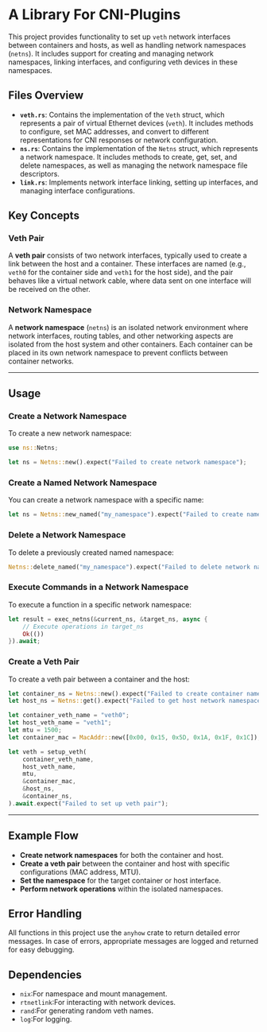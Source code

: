# A Library For CNI-Plugins

This project provides functionality to set up `veth` network interfaces between containers and hosts, as well as handling network namespaces (`netns`). It includes support for creating and managing network namespaces, linking interfaces, and configuring veth devices in these namespaces.

## Files Overview

- **`veth.rs`**: Contains the implementation of the `Veth` struct, which represents a pair of virtual Ethernet devices (`veth`). It includes methods to configure, set MAC addresses, and convert to different representations for CNI responses or network configuration.
- **`ns.rs`**: Contains the implementation of the `Netns` struct, which represents a network namespace. It includes methods to create, get, set, and delete namespaces, as well as managing the network namespace file descriptors.
- **`link.rs`**: Implements network interface linking, setting up interfaces, and managing interface configurations.

## Key Concepts

### Veth Pair

A **veth pair** consists of two network interfaces, typically used to create a link between the host and a container. These interfaces are named (e.g., `veth0` for the container side and `veth1` for the host side), and the pair behaves like a virtual network cable, where data sent on one interface will be received on the other.

### Network Namespace

A **network namespace** (`netns`) is an isolated network environment where network interfaces, routing tables, and other networking aspects are isolated from the host system and other containers. Each container can be placed in its own network namespace to prevent conflicts between container networks.

---

## Usage

### Create a Network Namespace

To create a new network namespace:

```rust
use ns::Netns;

let ns = Netns::new().expect("Failed to create network namespace");
```

### Create a Named Network Namespace

You can create a network namespace with a specific name:

```rust
let ns = Netns::new_named("my_namespace").expect("Failed to create named network namespace");
```

### Delete a Network Namespace

To delete a previously created named namespace:
```rust
Netns::delete_named("my_namespace").expect("Failed to delete network namespace");
```

### Execute Commands in a Network Namespace

To execute a function in a specific network namespace:
```rust
let result = exec_netns(&current_ns, &target_ns, async {
    // Execute operations in target_ns
    Ok(())
}).await;
```

### Create a Veth Pair

To create a veth pair between a container and the host:

```rust
let container_ns = Netns::new().expect("Failed to create container namespace");
let host_ns = Netns::get().expect("Failed to get host network namespace");

let container_veth_name = "veth0";
let host_veth_name = "veth1";
let mtu = 1500;
let container_mac = MacAddr::new([0x00, 0x15, 0x5D, 0x1A, 0x1F, 0x1C]);

let veth = setup_veth(
    container_veth_name,
    host_veth_name,
    mtu,
    &container_mac,
    &host_ns,
    &container_ns,
).await.expect("Failed to set up veth pair");
```

---

## Example Flow

- **Create network namespaces** for both the container and host.
- **Create a veth pair** between the container and host with specific configurations (MAC address, MTU).
- **Set the namespace** for the target container or host interface.
- **Perform network operations** within the isolated namespaces.

## Error Handling

All functions in this project use the `anyhow` crate to return detailed error messages. In case of errors, appropriate messages are logged and returned for easy debugging.

## Dependencies

- `nix`:For namespace and mount management.
- `rtnetlink`:For interacting with network devices.
- `rand`:For generating random veth names.
- `log`:For logging.